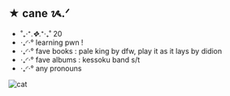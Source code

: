 ## ★ cane ᝰ.ᐟ

- ˚₊‧⁺.*✥*.⁺‧₊˚ 20
- ‧₊◜·° learning pwn !
- ‧₊◜·° fave books : pale king by dfw, play it as it lays by didion
- ‧₊◜·° fave albums : kessoku band s/t
- ‧₊◜·° any pronouns

![cat](https://i.imgur.com/Oo7XxoI.png)
